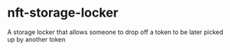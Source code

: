 # nft-storage-locker
A storage locker that allows someone to drop off a token to be later picked up by another token

